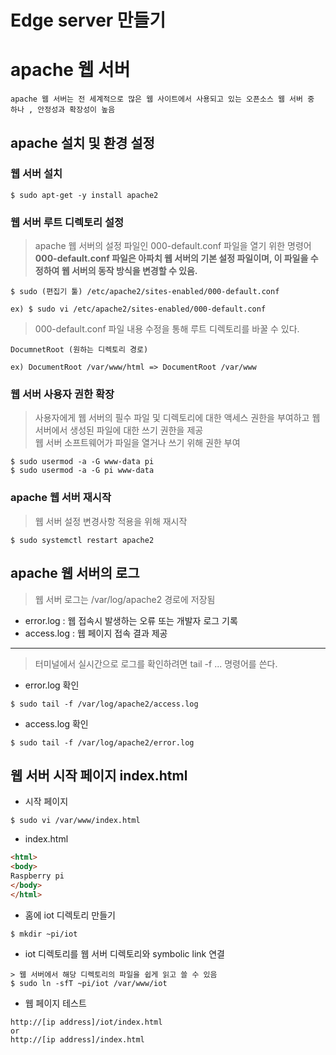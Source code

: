 Edge server 만들기
======

apache 웹 서버
======
```
apache 웹 서버는 전 세계적으로 많은 웹 사이트에서 사용되고 있는 오픈소스 웹 서버 중 하나 , 안정성과 확장성이 높음
```

apache 설치 및 환경 설정
----
### 웹 서버 설치
```
$ sudo apt-get -y install apache2
``` 
### 웹 서버 루트 디렉토리 설정
> apache 웹 서버의 설정 파일인 000-default.conf 파일을 열기 위한 명령어      
> **000-default.conf 파일은 아파치 웹 서버의 기본 설정 파일이며, 이 파일을 수정하여 웹 서버의 동작 방식을 변경할 수 있음.**
```
$ sudo (편집기 툴) /etc/apache2/sites-enabled/000-default.conf

ex) $ sudo vi /etc/apache2/sites-enabled/000-default.conf
``` 


> 000-default.conf 파일 내용 수정을 통해 루트 디렉토리를 바꿀 수 있다.
```
DocumnetRoot (원하는 디렉토리 경로)

ex) DocumentRoot /var/www/html => DocumentRoot /var/www 
```

### 웹 서버 사용자 권한 확장
> 사용자에게 웹 서버의 필수 파일 및 디렉토리에 대한 액세스 권한을 부여하고 웹 서버에서 생성된 파일에 대한 쓰기 권한을 제공        
> 웹 서버 소프트웨어가 파일을 열거나 쓰기 위해 권한 부여
```
$ sudo usermod -a -G www-data pi
$ sudo usermod -a -G pi www-data 
```

### apache 웹 서버 재시작
> 웹 서버 설정 변경사항 적용을 위해 재시작
```
$ sudo systemctl restart apache2
```

## apache 웹 서버의 로그
> 웹 서버 로그는 /var/log/apache2 경로에 저장됨      
* error.log  : 웹 접속시 발생하는 오류 또는 개발자 로그 기록     
* access.log : 웹 페이지 접속 결과 제공
       
--------
> 터미널에서 실시간으로 로그를 확인하려면 tail -f ... 명령어를 쓴다.
* error.log 확인
```
$ sudo tail -f /var/log/apache2/access.log
```
* access.log 확인
```
$ sudo tail -f /var/log/apache2/error.log
```

## 웹 서버 시작 페이지 index.html
* 시작 페이지 
```
$ sudo vi /var/www/index.html
```
* index.html
```html
<html>
<body>
Raspberry pi
</body>
</html>
```
* 홈에 iot 디렉토리 만들기
```
$ mkdir ~pi/iot
```
* iot 디렉토리를 웹 서버 디렉토리와 symbolic link 연결

```
> 웹 서버에서 해당 디렉토리의 파일을 쉽게 읽고 쓸 수 있음
$ sudo ln -sfT ~pi/iot /var/www/iot
```

* 웹 페이지 테스트
```
http://[ip address]/iot/index.html
or
http://[ip address]/index.html
```
